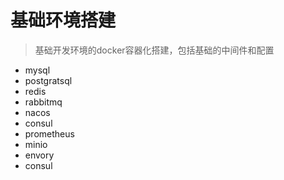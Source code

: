 # 基础环境搭建

> 基础开发环境的docker容器化搭建，包括基础的中间件和配置

* mysql
* postgratsql
* redis
* rabbitmq
* nacos
* consul
* prometheus
* minio
* envory
* consul